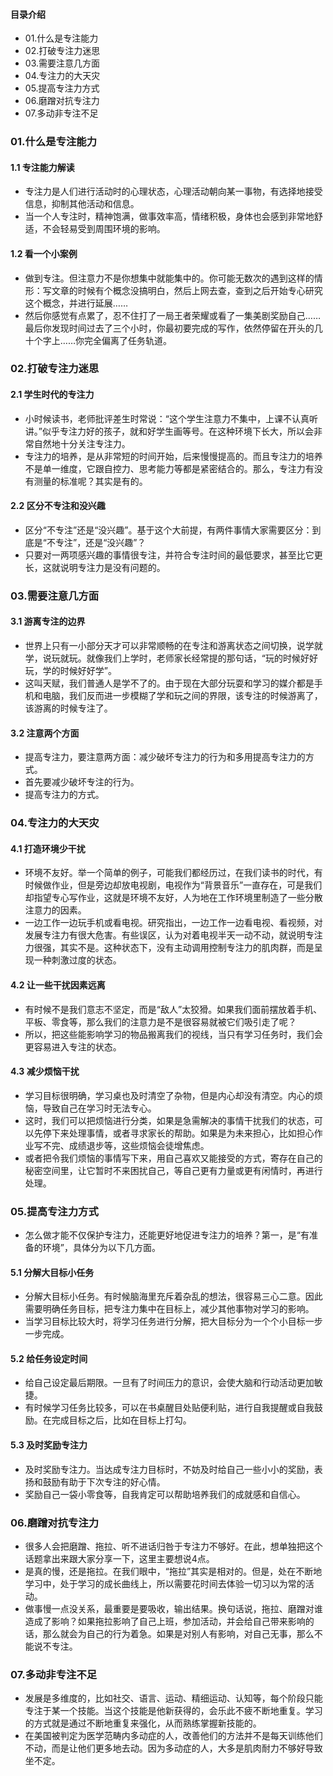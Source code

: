 #### 目录介绍
- 01.什么是专注能力
- 02.打破专注力迷思
- 03.需要注意几方面
- 04.专注力的大天灾
- 05.提高专注力方式
- 06.磨蹭对抗专注力
- 07.多动非专注不足




### 01.什么是专注能力
#### 1.1 专注能力解读
- 专注力是人们进行活动时的心理状态，心理活动朝向某一事物，有选择地接受信息，抑制其他活动和信息。
- 当一个人专注时，精神饱满，做事效率高，情绪积极，身体也会感到非常地舒适，不会轻易受到周围环境的影响。


#### 1.2 看一个小案例
- 做到专注。但注意力不是你想集中就能集中的。你可能无数次的遇到这样的情形：写文章的时候有个概念没搞明白，然后上网去查，查到之后开始专心研究这个概念，并进行延展……
- 然后你感觉有点累了，忍不住打了一局王者荣耀或看了一集美剧奖励自己……最后你发现时间过去了三个小时，你最初要完成的写作，依然停留在开头的几十个字上……你完全偏离了任务轨道。


### 02.打破专注力迷思
#### 2.1 学生时代的专注力
- 小时候读书，老师批评差生时常说：“这个学生注意力不集中，上课不认真听讲。”似乎专注力好的孩子，就和好学生画等号。在这种环境下长大，所以会非常自然地十分关注专注力。
- 专注力的培养，是从非常短的时间开始，后来慢慢提高的。而且专注力的培养不是单一维度，它跟自控力、思考能力等都是紧密结合的。那么，专注力有没有测量的标准呢？其实是有的。


#### 2.2 区分不专注和没兴趣
- 区分“不专注”还是“没兴趣”。基于这个大前提，有两件事情大家需要区分：到底是“不专注”，还是“没兴趣”？
- 只要对一两项感兴趣的事情很专注，并符合专注时间的最低要求，甚至比它更长，这就说明专注力是没有问题的。



### 03.需要注意几方面
#### 3.1 游离专注的边界
- 世界上只有一小部分天才可以非常顺畅的在专注和游离状态之间切换，说学就学，说玩就玩。就像我们上学时，老师家长经常提的那句话，“玩的时候好好玩，学的时候好好学”。
- 这叫天赋，我们普通人是学不了的。由于现在大部分玩耍和学习的媒介都是手机和电脑，我们反而进一步模糊了学和玩之间的界限，该专注的时候游离了，该游离的时候专注了。



#### 3.2 注意两个方面
- 提高专注力，要注意两方面：减少破坏专注力的行为和多用提高专注力的方式。
- 首先要减少破坏专注的行为。
- 提高专注力的方式。



### 04.专注力的大天灾
#### 4.1 打造环境少干扰
- 环境不友好。举一个简单的例子，可能我们都经历过，在我们读书的时代，有时候做作业，但是旁边却放电视剧，电视作为“背景音乐”一直存在，可是我们却指望专心写作业，这就是环境不友好，人为地在工作环境里制造了一些分散注意力的因素。
- 一边工作一边玩手机或看电视。研究指出，一边工作一边看电视、看视频，对发展专注力有很大危害。有些误区，认为对着电视半天一动不动，就说明专注力很强，其实不是。这种状态下，没有主动调用控制专注力的肌肉群，而是呈现一种刺激过度的状态。


#### 4.2 让一些干扰因素远离
- 有时候不是我们意志不坚定，而是“敌人”太狡猾。如果我们面前摆放着手机、平板、零食等，那么我们的注意力是不是很容易就被它们吸引走了呢？
- 所以，把这些能影响学习的物品搬离我们的视线，当只有学习任务时，我们会更容易进入专注的状态。


#### 4.3 减少烦恼干扰
- 学习目标很明确，学习桌也及时清空了杂物，但是内心却没有清空。内心的烦恼，导致自己在学习时无法专心。
- 这时，我们可以把烦恼进行分类，如果是急需解决的事情干扰我们的状态，可以先停下来处理事情，或者寻求家长的帮助。如果是为未来担心，比如担心作业写不完、成绩退步等，这些烦恼会徒增焦虑。
- 或者把令我们烦恼的事情写下来，用自己喜欢又能接受的方式，寄存在自己的秘密空间里，让它暂时不来困扰自己，等自己更有力量或更有闲情时，再进行处理。


### 05.提高专注力方式
- 怎么做才能不仅保护专注力，还能更好地促进专注力的培养？第一，是“有准备的环境”，具体分为以下几方面。


#### 5.1 分解大目标小任务
- 分解大目标小任务。有时候脑海里充斥着杂乱的想法，很容易三心二意。因此需要明确任务目标，把专注力集中在目标上，减少其他事物对学习的影响。
- 当学习目标比较大时，将学习任务进行分解，把大目标分为一个个小目标一步一步完成。


#### 5.2 给任务设定时间
- 给自己设定最后期限。一旦有了时间压力的意识，会使大脑和行动活动更加敏捷。
- 有时候学习任务比较多，可以在书桌醒目处贴便利贴，进行自我提醒或自我鼓励。在完成目标之后，比如在目标上打勾。


#### 5.3 及时奖励专注力
- 及时奖励专注力。当达成专注力目标时，不妨及时给自己一些小小的奖励，表扬和鼓励有助于下次专注的好心情。
- 奖励自己一袋小零食等，自我肯定可以帮助培养我们的成就感和自信心。


### 06.磨蹭对抗专注力
- 很多人会把磨蹭、拖拉、听不进话归咎于专注力不够好。在此，想单独把这个话题拿出来跟大家分享一下，这里主要想说4点。
- 是真的慢，还是拖拉。在我们眼中，“拖拉”其实是相对的。但是，处在不断地学习中，处于学习的成长曲线上，所以需要花时间去体验一切习以为常的活动。
- 做事慢一点没关系，最重要是要吸收，输出结果。换句话说，拖拉、磨蹭对谁造成了影响？如果拖拉影响了自己上班，参加活动，并会给自己带来影响的话，那么就会为自己的行为着急。如果是对别人有影响，对自己无事，那么不能说不专注。



### 07.多动非专注不足
- 发展是多维度的，比如社交、语言、运动、精细运动、认知等，每个阶段只能专注于某一个技能。当这个技能是他新获得的，会乐此不疲不断地重复。学习的方式就是通过不断地重复来强化，从而熟练掌握新技能的。
- 在美国被判定为医学范畴内多动症的人，改善他们的方法并不是每天训练他们不动，而是让他们更多地去动。因为多动症的人，大多是肌肉耐力不够好导致坐不定。








